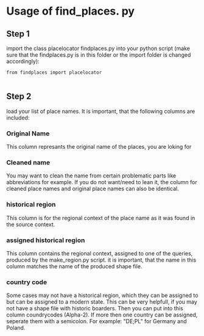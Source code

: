 # Usage of find_places. py

## Step 1
import the class placelocator findplaces.py into your python script (make sure that the findplaces.py is in this folder or the import folder is changed accordingly):


```
from findplaces import placelocator
 
```

## Step 2

load your list of place names. It is important, that the following columns are included:
### Original Name
This column represants the original name of the places, you are loking for

### Cleaned name
You may want to clean the name from certain problematic parts like abbreviations for example. If you do not want/need to lean it, the column for cleaned place names and original place names can also be identical.

### historical region
This column is for the regional context of the place name as it was found in the source context.

### assigned historical region
This column contains the regional context, assigned to one of the queries, produced by the make_region.py script. it is important, that the name in this column matches the name of the produced shape file.

### country code
Some cases may not have a historical region, which they can be assigned to but can be assigned to a modern state. This can be very helpfull, if you may not have a shape file with historic boarders. Then you can put into this column coundrycodes (Alpha-2). If more then one country can be assigned, seperate them with a semicolon. For example: "DE;PL" for Germany and Poland.


